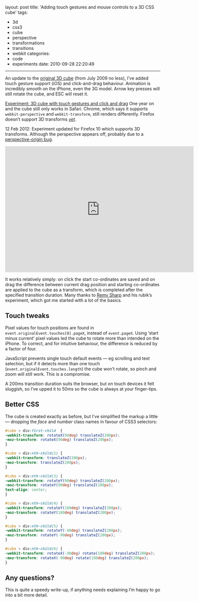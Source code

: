 layout: post
title: 'Adding touch gestures and mouse controls to a 3D CSS cube'
tags:
  - 3d
  - css3
  - cube
  - perspective
  - transformations
  - transitions
  - webkit
categories:
  - code
  - experiments
date: 2010-09-28 22:20:49
---

An update to the [original 3D cube](/2009-07/animated-css3-cube-interface-using-3d-transforms/) (from July 2009 no less), I’ve added touch gesture support (iOS) and click-and-drag behaviour. Animation is incredibly smooth on the iPhone, even the 3G model. Arrow key presses will still rotate the cube, and ESC will reset it.

[Experiment: 3D cube with touch gestures and click and drag](/experiments/cube-3d/touch.html)
One year on and the cube still only works in Safari. Chrome, which says it supports `webkit-perspective` and `webkit-transform`, still renders differently. Firefox doesn’t support 3D transforms _[yet](https://developer.mozilla.org/En/CSS/Using_CSS_transforms)_.

<time datetime="2012-02-12">12 Feb 2012</time>: Experiment updated for Firefox 10 which supports 3D transforms. Although the perspective appears off, probably due to a [perspective-origin bug](https://bugzilla.mozilla.org/show_bug.cgi?id=726397).

<div class="video-wrapper"><iframe class="vimeo" src="https://player.vimeo.com/video/19501428" width="612" height="408" frameborder="0"></iframe></div>

It works relatively simply: on click the start co-ordinates are saved and on drag the difference between current drag position and starting co-ordinates are applied to the cube as a transform, which is completed after the specified transition duration. Many thanks to [Remy Sharp](https://remysharp.com) and his rubik’s experiment, which got me started with a lot of the basics.

## Touch tweaks

Pixel values for touch positions are found in `event.originalEvent.touches[0].pageX`, instead of `event.pageX`. Using ‘start minus current’ pixel values led the cube to rotate more than intended on the iPhone. To correct, and for intuitive behaviour, the difference is reduced by a factor of four.

JavaScript prevents single touch default events — eg scrolling and text selection, but if it detects more than one touch (`event.originalEvent.touches.length`) the cube won’t rotate, so pinch and zoom will still work. This is a compromise.

A 200ms transition duration suits the browser, but on touch devices it felt sluggish, so I’ve upped it to 50ms so the cube is always at your finger-tips.

## Better CSS

The cube is created exactly as before, but I’ve simplified the markup a little — dropping the _face_ and _number_ class names in favour of CSS3 selectors:

```css
#cube > div:first-child  {
-webkit-transform: rotateX(90deg) translateZ(200px);
-moz-transform: rotateX(90deg) translateZ(200px);
}

#cube > div:nth-child(2) {
-webkit-transform: translateZ(200px);
-moz-transform: translateZ(200px);
}

#cube > div:nth-child(3) {
-webkit-transform: rotateY(90deg) translateZ(200px);
-moz-transform: rotateY(90deg) translateZ(200px);
text-align: center;
}

#cube > div:nth-child(4) {
-webkit-transform: rotateY(180deg) translateZ(200px);
-moz-transform: rotateY(180deg) translateZ(200px);
}

#cube > div:nth-child(5) {
-webkit-transform: rotateY(-90deg) translateZ(200px);
-moz-transform: rotateY(-90deg) translateZ(200px);
}

#cube > div:nth-child(6) {
-webkit-transform: rotateX(-90deg) rotate(180deg) translateZ(200px);
-moz-transform: rotateX(-90deg) rotate(180deg) translateZ(200px);
}
```

## Any questions?

This is quite a speedy write-up, if anything needs explaining I’m happy to go into a bit more detail.
